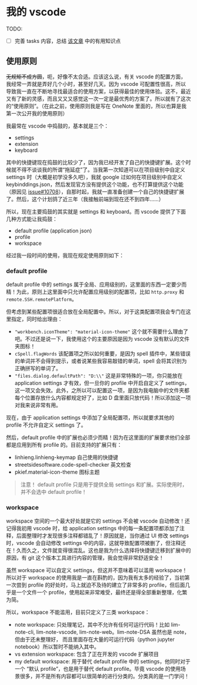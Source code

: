 # 我的 vscode

TODO:

- [ ] 完善 tasks 内容，总结 [该文章](https://juejin.cn/post/7035448197883363359) 中的有用知识点

## 使用原则

~~无规矩不成方圆~~，呃，好像不太合适。应该这么说，有关 vscode 的配置方面，我经常一弄就是弄好几个小时，甚至好几天。因为 vscode 可配置性很高，所以导致我一直在不断地寻找最适合的使用方案，以获得最佳的使用体验。这不，最近又有了新的灵感，而且又又又感觉这一次一定是最优秀的方案了。所以就有了这次的“使用原则”。（在此之前，使用原则我是写在 OneNote 里面的，所以也算是我第一次公开我的使用原则）

我最常在 vscode 中捣鼓的，基本就是三个：

- settings
- extension
- keyboard

其中的快捷键现在捣鼓的比较少了，因为我已经开发了自己的快捷键扩展。这个时候就不得不谈谈我的所谓“拖延症”了。当我第一次知道可以在项目级别中自定义 settings 时（大概是初学没多久吧），我就 google 过如何在项目级别中自定义 keybinddings.json，然后发现官方没有提供这个功能，也不打算提供这个功能（原因见 [issue#10708]），自那时起，我就一直准备创建一个自己的快捷键扩展了。然后，这个计划鸽了近三年（我接触前端到现在还不到四年……）

所以，现在主要捣鼓的其实就是 settings 和 keyboard。而 vscode 提供了下面几种方式能让我捣鼓：

- default profile (application json)
- profile
- workspace

经过我一段时间的使用，我现在规定使用原则如下：

### default profile

default profile 中的 settings 属于全局、应用级别的，这里面的东西一定要少而精！为此，原则上这里面中只允许配置应用级别的配置项，比如 `http.proxy` 和 `remote.SSH.remotePlatform`。

但考虑到某些配置项很适合放在全局配置中。所以，对于这类配置项我会专门在这里指定，同时给出理由：

  - `"workbench.iconTheme": "material-icon-theme"` 这个就不需要什么理由了吧。不过还是说一下，我使用这个的主要原因是因为 vscode 没有默认的文件夹图标！
  - `cSpell.flagWords` 该配置项之所以如何重要，是因为 spell 插件中，某些错误的单词并不会得到提示，或者说某些我容易敲错的单词，spell 会将其识别为正确拼写的单词了。
  - `"files.dialog.defaultPath": "D:\\"` 这是非常特殊的一项，你只能放在 application settings 才有效，但一旦你的 profile 中开启自定义了 settings，这一项又会失效。此外，之所以可以配置这一项，是因为我电脑中的文件夹都每个位置存放什么内容都规定好了，比如 D 盘里面只放代码！所以添加这一项对我来说非常有用。

现在，由于 application settings 中添加了全局配置项，所以就要求其他的 profile 不允许自定义 settings 了。

然后，default profile 中的扩展也必须少而精！因为在这里面的扩展要求他们全部都是应用到所有 profile 的。目前支持的扩展只有：

- linhieng.linhieng-keymap 自己使用的快捷键
- streetsidesoftware.code-spell-checker 英文检查
- pkief.material-icon-theme 图标主题

> 注意！
> default profile 只是用于提供全局 settings 和扩展。实际使用时，并不会选中 default profile！

### workspace

workspace 空间的一个最大好处就是它的 settings 不会被 vscode 自动修改！还记得我初用 vscode 时，给 application settings 中的每一条配置项都添加了注释，后面整理时才发现很多注释都错乱了！原因就是，当你通过 UI 修改 settings 时，vscode 会自动修改 settings 中的内容，这就导致配置项被删了，但注释还在！久而久之，文件就变得很混乱。这也是我为什么选择将快捷键迁移到扩展中的原因，有 git 这个版本工具进行内容的管理，我会觉得非常舒适安全！

虽然 workspace 可以自定义 settings，但这并不意味着可以滥用 workspace！所以对于 workspace 的使用我是一直在斟酌的，因为我有太多的经验了，当初第一次尝到 profile 的好处时，马上就迫不及待的建立了非常多的 profile，但后面几乎是一个文件一个 profile，使用起来非常难受，最终还是得全部重新整理，化繁为简。

所以，workspace 不能滥用，目前只定义了三类 workspace：

- note workspace: 只处理笔记，其中不允许有任何可运行代码！比如 lim-note-cli, lim-note-vscode, lim-note-web。lim-note-DSA 虽然也是 note，但由于还未整理好， 而且里面存在大量的可运行代码（python jupyter notebook）所以暂时不能纳入其中。
- vs extension workspace: 包含了正在开发的 vscode 扩展项目
- my default workspace: 用于替代 default profile 中的 settings，他同时对于一个 “默认 profile”，也是用于替代 default profile。毕竟 vscode 的使用场景很多，并不是所有内容都可以很简单的进行分类的。分类真的是一门学问！

[issue#10708]: https://github.com/microsoft/vscode/issues/10708#issuecomment-241330047
